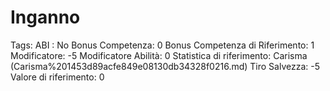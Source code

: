 # Inganno

Tags: ABI
: No
Bonus Competenza: 0
Bonus Competenza di Riferimento: 1
Modificatore: -5
Modificatore  Abilità: 0
Statistica di riferimento: Carisma (Carisma%201453d89acfe849e08130db34328f0216.md)
Tiro Salvezza: -5
Valore di riferimento: 0
